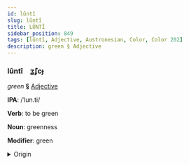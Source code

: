 ```yaml
---
id: lûntî
slug: lûntî
title: LÛNTÎ
sidebar_position: 849
tags: [lûntî, Adjective, Austronesian, Color, Color 202]
description: green § Adjective
---
```


### lûntî&emsp;<span kind="abugida">ʓ̃ʄcɟ</span>

*green* **§** [Adjective](../../tags/Adjective)

**IPA**: /ˈlun.ti/

**Verb**: to be green

**Noun**: greenness

**Modifier**: green

<details>
    <summary>Origin</summary>
    Tagalog lungti [lʊnˈtiʔ]<br/>
    <em>Austronesian Language Family</em>
</details>